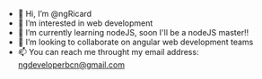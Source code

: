 - 👋 Hi, I’m @ngRicard
- 👀 I’m interested in web development
- 🌱 I’m currently learning nodeJS, soon I'll be a nodeJS master!!
- 💞️ I’m looking to collaborate on angular web development teams
- 📫 You can reach me throught my email address: ngdeveloperbcn@gmail.com

<!---
ngRicard/ngRicard is a ✨ special ✨ repository because its `README.md` (this file) appears on your GitHub profile.
You can click the Preview link to take a look at your changes.
--->
